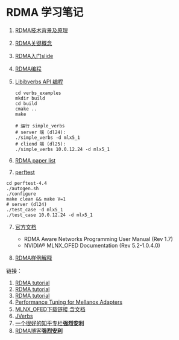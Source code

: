 # RDMA 学习笔记

1. [RDMA技术背景及原理](./doc/RDMA技术背景及原理.md)

2. [RDMA关键概念](./doc/RDMA关键概念.md)

3. [RDMA入门slide](./slide)

4. [RDMA编程](./doc/RDMA编程.md)

5. [Libibverbs API 编程](./doc/Libibverbs_API_编程.md)

   ```
   cd verbs_examples
   mkdir build
   cd build
   cmake ..
   make
   
   # 运行 simple_verbs
   # server 端 (dl24):
   ./simple_verbs -d mlx5_1 
   # cliend 端 (dl25):
   ./simple_verbs 10.0.12.24 -d mlx5_1
   ```

6. [RDMA paper list](./paper/paper_list.md) 

7. [perftest](./perftest-4.4) 

  ```
  cd perftest-4.4
  ./autogen.sh
  ./configure
  make clean && make V=1
  # server (dl24)
  ./test_case -d mlx5_1
  ./test_case 10.0.12.24 -d mlx5_1
  ```

7. [官方文档](./pdf)

   * RDMA Aware Networks Programming User Manual (Rev 1.7)
   * NVIDIA® MLNX_OFED Documentation (Rev 5.2-1.0.4.0)

8. [RDMA样例解释](./RDMA样例解释.md)

   

链接：

1. [RDMA tutorial](https://github.com/jcxue/RDMA-Tutorial/wiki)
2. [RDMA tutorial](https://github.com/StarryVae/RDMA-tutorial/blob/master/tutorial.md)
3. [RDMA tutorial](https://insujang.github.io/2020-02-09/introduction-to-programming-infiniband/)
4. [Performance Tuning for Mellanox Adapters](https://community.mellanox.com/s/article/performance-tuning-for-mellanox-adapters)
5. [MLNX_OFED下载链接 含文档](https://www.mellanox.com/products/infiniband-drivers/linux/mlnx_ofed) 
6. [JVerbs](https://www.ibm.com/support/knowledgecenter/SSYKE2_7.0.0/com.ibm.java.lnx.70.doc/diag/understanding/rdma_jverbs.html)
7. [一个很好的知乎专栏**强烈安利**](https://www.zhihu.com/column/c_1231181516811390976) 
8. [RDMA博客**强烈安利**](http://www.rdmamojo.com/)
